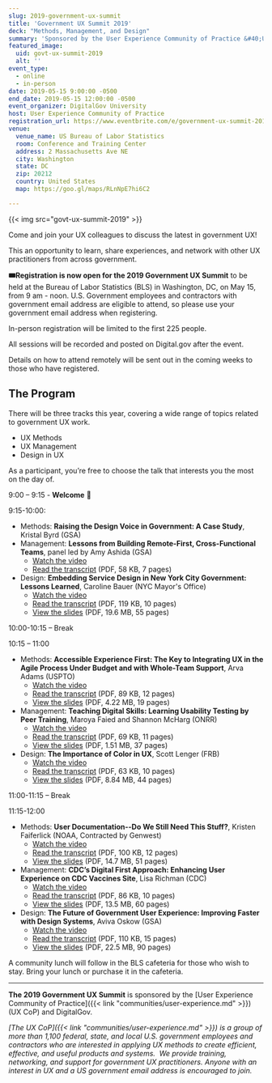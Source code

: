 ```yaml
---
slug: 2019-government-ux-summit
title: 'Government UX Summit 2019'
deck: "Methods, Management, and Design"
summary: 'Sponsored by the User Experience Community of Practice &#40;UX CoP&#41; and DigitalGov, this event is an opportunity to share experiences and lessons learned in UX and network with other UX practitioners from across the government&#46;'
featured_image:
  uid: govt-ux-summit-2019
  alt: ''
event_type:
  - online
  - in-person
date: 2019-05-15 9:00:00 -0500
end_date: 2019-05-15 12:00:00 -0500
event_organizer: DigitalGov University
host: User Experience Community of Practice
registration_url: https://www.eventbrite.com/e/government-ux-summit-2019-registration-56653417898
venue:
  venue_name: US Bureau of Labor Statistics
  room: Conference and Training Center
  address: 2 Massachusetts Ave NE
  city: Washington
  state: DC
  zip: 20212
  country: United States
  map: https://goo.gl/maps/RLnNpE7hi6C2

---
```


{{< img src="govt-ux-summit-2019" >}}

Come and join your UX colleagues to discuss the latest in government UX!

This an opportunity to learn, share experiences, and network with other UX practitioners from across government.

**:tickets:Registration is now open for the 2019 Government UX Summit** to be held at the Bureau of Labor Statistics (BLS) in Washington, DC, on May 15, from 9 am - noon. U.S. Government employees and contractors with government email address are eligible to attend, so please use your government email address when registering.

In-person registration will be limited to the first 225 people.

All sessions will be recorded and posted on Digital.gov after the event.

Details on how to attend remotely will be sent out in the coming weeks to those who have registered.

## The Program

There will be three tracks this year, covering a wide range of topics
related to government UX work.

  - UX Methods
  - UX Management
  - Design in UX
  
As a participant, you’re free to choose the talk that interests you the most on the day of.  

9:00 – 9:15 - **Welcome** :wave:

9:15-10:00:

  - Methods: **Raising the Design Voice in Government: A Case Study**, Kristal Byrd (GSA)
  - Management: **Lessons from Building Remote-First, Cross-Functional Teams**, panel led by Amy Ashida (GSA)
    - [Watch the video](https://www.youtube.com/watch?v=daMZo4WZ0Hg)
    - [Read the transcript](https://digital.gov/pdf/Management1-Panel-Remote-Teams.pdf) (PDF, 58 KB, 7 pages)
  - Design: **Embedding Service Design in New York City Government: Lessons Learned**, Caroline Bauer (NYC Mayor's Office)
    - [Watch the video](https://www.youtube.com/watch?v=uOuEp6jw_WM)
    - [Read the transcript](https://digital.gov/pdf/Design1-Bauer-NYC-Government.pdf) (PDF, 119 KB, 10 pages)
    - [View the slides](https://digital.gov/pdf/Slides-Design1-Bauer-NYC-Government.pdf) (PDF, 19.6 MB, 55 pages)

10:00-10:15 – Break

10:15 – 11:00

  - Methods: **Accessible Experience First: The Key to Integrating UX in the Agile Process Under Budget and with Whole-Team Support**, Arva Adams (USPTO)
    - [Watch the video](https://www.youtube.com/watch?v=cbTQ7C3ry-E)
    - [Read the transcript](https://digital.gov/pdf/Methods2-Adams-Accessible-Experience-First.pdf) (PDF, 89 KB, 12 pages)
    - [View the slides](https://digital.gov/pdf/Slides-Methods2-Adams-Accessible-Experience-First.pdf) (PDF, 4.22 MB, 19 pages)
  - Management: **Teaching Digital Skills: Learning Usability Testing by Peer Training**, Maroya Faied and Shannon McHarg (ONRR)
    - [Watch the video](https://www.youtube.com/watch?v=nobgPaAYkgU)
    - [Read the transcript](https://digital.gov/pdf/Management2-Faied-McHarg-Digital-Skills.pdf) (PDF, 69 KB, 11 pages)
    - [View the slides](https://digital.gov/pdf/Slides-Management2-Faied-McHarg-Digital-Skills.pdf) (PDF, 1.51 MB, 37 pages)
  - Design: **The Importance of Color in UX**, Scott Lenger (FRB)
    - [Watch the video](https://www.youtube.com/watch?v=3jhxsRmchSs)
    - [Read the transcript](https://digital.gov/pdf/Design2-Lenger-Color-UX.pdf) (PDF, 63 KB, 10 pages)
    - [View the slides](https://digital.gov/pdf/Slides-Design2-Lenger-Color-UX.pdf) (PDF, 8.84 MB, 44 pages)

11:00-11:15 – Break

11:15-12:00

  - Methods: **User Documentation--Do We Still Need This Stuff?**, Kristen Faiferlick (NOAA, Contracted by Genwest)
    - [Watch the video](https://www.youtube.com/watch?v=4ipC4fsJ0gA)
    - [Read the transcript](https://digital.gov/pdf/Methods3-Faiferlick-User-Documentation.pdf) (PDF, 100 KB, 12 pages)
    - [View the slides](https://digital.gov/pdf/Slides-Methods3-Faiferlick-User-Documentation.pdf) (PDF, 14.7 MB, 51 pages)
  - Management: **CDC’s Digital First Approach: Enhancing User Experience on CDC Vaccines Site**, Lisa Richman (CDC)
    - [Watch the video](https://www.youtube.com/watch?v=FmNWm6oDYoQ)
    - [Read the transcript](https://digital.gov/pdf/Management3-Richman-CDC-Digital-First.pdf) (PDF, 86 KB, 10 pages)
    - [View the slides](https://digital.gov/pdf/Slides-Management3-Richman-CDC-Digital-First.pdf) (PDF, 13.5 MB, 60 pages)
  - Design: **The Future of Government User Experience: Improving Faster with Design Systems**, Aviva Oskow (GSA)
    - [Watch the video](https://www.youtube.com/watch?v=fHRsDKjUlNU)
    - [Read the transcript](https://digital.gov/pdf/Design3-Oskow-Design-Systems.pdf) (PDF, 110 KB, 15 pages)
    - [View the slides](https://digital.gov/pdf/Slides-Design3-Oskow-Design-Systems.pdf) (PDF, 22.5 MB, 90 pages)

A community lunch will follow in the BLS cafeteria for those who wish to stay. Bring your lunch or purchase it in the cafeteria.

---

**The 2019 Government UX Summit** is sponsored by the [User Experience Community of Practice]({{< link "communities/user-experience.md" >}}) (UX CoP) and DigitalGov.

_[The UX CoP]({{< link "communities/user-experience.md" >}}) is a group of more than 1,100 federal, state, and local U.S. government employees and contractors who are interested in applying UX methods to create efficient, effective, and useful products and systems.  We provide training, networking, and support for government UX practitioners. Anyone with an interest in UX and a US government email address is encouraged to join._
